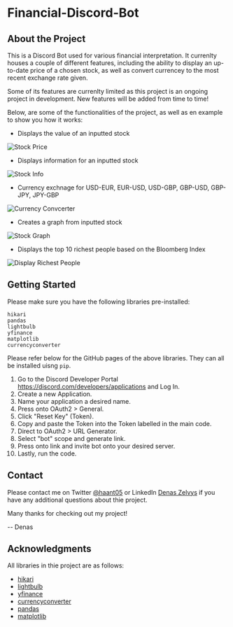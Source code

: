 # Financial-Discord-Bot

## About the Project

This is a Discord Bot used for various financial interpretation. It currenlty houses a couple of different features, including the ability to display an up-to-date price of a chosen stock, as well as convert currencey to the most recent exchange rate given. 

Some of its features are currenlty limited as this project is an ongoing project in development. New features will be added from time to time!

Below, are some of the functionalities of the project, as well as en example to show you how it works:
- Displays the value of an inputted stock

![Stock Price](https://github.com/haant/Financial-Discord-Bot/blob/main/images/StockPrice.png)

- Displays information for an inputted stock

![Stock Info](https://github.com/haant/Financial-Discord-Bot/blob/main/images/StockInfo.png)

- Currency exchnage for USD-EUR, EUR-USD, USD-GBP, GBP-USD, GBP-JPY, JPY-GBP

![Currency Convcerter](https://github.com/haant/Financial-Discord-Bot/blob/main/images/CurrencyConverter.png)

- Creates a graph from inputted stock

![Stock Graph](https://github.com/haant/Financial-Discord-Bot/blob/main/images/StockGraph.png)

- Displays the top 10 richest people based on the Bloomberg Index

![Display Richest People](https://github.com/haant/Financial-Discord-Bot/blob/main/images/RichestPeople.png)

## Getting Started

Please make sure you have the following libraries pre-installed:
```
hikari
pandas
lightbulb
yfinance
matplotlib
currencyconverter 
```

Please refer below for the GitHub pages of the above libraries. They can all be installed uisng ```pip```.

  1. Go to the Discord Developer Portal https://discord.com/developers/applications and Log In. 
  2. Create a new Application.
  3. Name your application a desired name.
  4. Press onto OAuth2 > General.
  5. Click "Reset Key" (Token).
  6. Copy and paste the Token into the Token labelled in the main code. 
  7. Direct to OAuth2 > URL Generator. 
  8. Select "bot" scope and generate link. 
  9. Press onto link and invite bot onto your desired server. 
 10. Lastly, run the code. 

## Contact

Please contact me on Twitter [@haant05](https://twitter.com/haant05) or LinkedIn [Denas Zelvys](https://www.linkedin.com/in/denaszelvys/) if you have any additional questions about thie project. 

Many thanks for checking out my project!

-- Denas

## Acknowledgments

All libraries in thie project are as follows:

- [hikari](https://github.com/hikari-py/hikari)
- [lightbulb](https://github.com/tandemdude/hikari-lightbulb)
- [yfinance](https://github.com/ranaroussi/yfinance)
- [currencyconverter](https://github.com/alexprengere/currencyconverter)
- [pandas](https://github.com/pandas-dev/pandas)
- [matplotlib](https://github.com/matplotlib/matplotlib)
